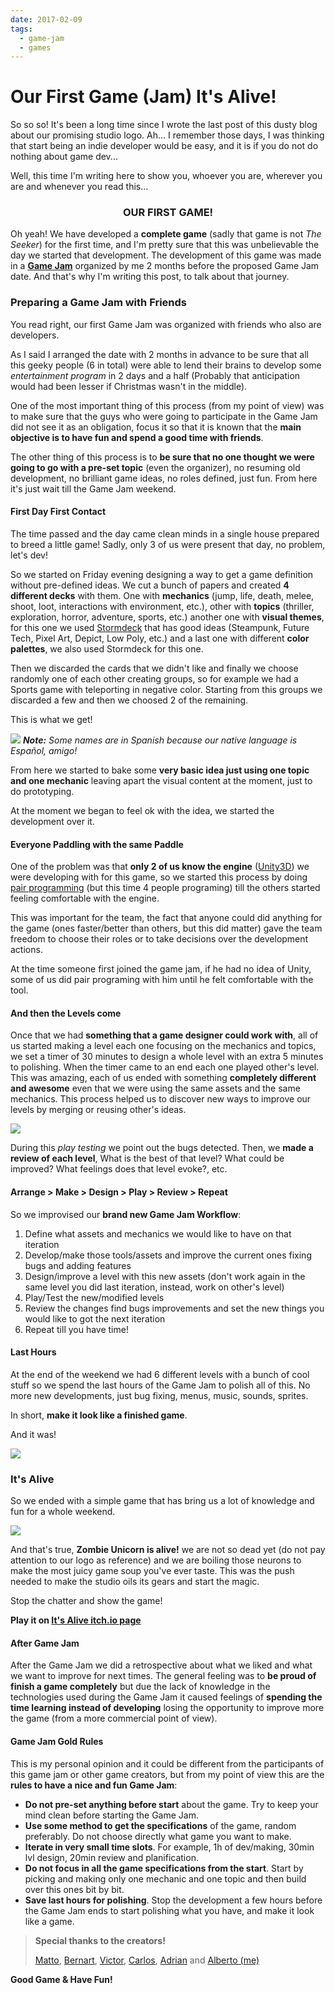 ```yaml
---
date: 2017-02-09
tags:
  - game-jam
  - games
---
```


# Our First Game (Jam) It's Alive!

So so so! It's been a long time since I wrote the last post of this dusty blog about our promising studio logo. Ah... I remember those days, I was thinking that start being an indie developer would be easy, and it is if you do not do nothing about game dev...

Well, this time I'm writing here to show you, whoever you are, wherever you are and whenever you read this...

<h3 style="text-align: center;">OUR FIRST GAME!</h3>

Oh yeah! We have developed a **complete game** (sadly that game is not _The Seeker_) for the first time, and I'm pretty sure that this was unbelievable the day we started that development. The development of this game was made in a [**Game Jam**](https://en.wikipedia.org/wiki/Game_jam) organized by me 2 months before the proposed Game Jam date. And that's why I'm writing this post, to talk about that journey.

### Preparing a Game Jam with Friends

You read right, our first Game Jam was organized with friends who also are developers.

As I said I arranged the date with 2 months in advance to be sure that all this geeky people (6 in total) were able to lend their brains to develop some _entertainment program_ in 2 days and a half (Probably that anticipation would had been lesser if Christmas wasn't in the middle).

One of the most important thing of this process (from my point of view) was to make sure that the guys who were going to participate in the Game Jam did not see it as an obligation, focus it so that it is known that the **main objective is to have fun and spend a good time with friends**.

The other thing of this process is to **be sure that no one thought we were going to go with a pre-set topic** (even the organizer), no resuming old development, no brilliant game ideas, no roles defined, just fun. From here it's just wait till the Game Jam weekend.

#### First Day First Contact

The time passed and the day came clean minds in a single house prepared to breed a little game! Sadly, only 3 of us were present that day, no problem, let's dev!

So we started on Friday evening designing a way to get a game definition without pre-defined ideas. We cut a bunch of papers and created **4 different decks** with them. One with **mechanics** (jump, life, death, melee, shoot, loot, interactions with environment, etc.), other with **topics** (thriller, exploration, horror, adventure, sports, etc.) another one with **visual themes**, for this one we used [Stormdeck](http://www.stormdeck.com/) that has good ideas (Steampunk, Future Tech, Pixel Art, Depict, Low Poly, etc.) and a last one with different **color palettes**, we also used Stormdeck for this one.

Then we discarded the cards that we didn't like and finally we choose randomly one of each other creating groups, so for example we had a Sports game with teleporting in negative color. Starting from this groups we discarded a few and then we choosed 2 of the remaining.

This is what we get!

![](/assets/ghost-posts-images/2017/02/425806014_163168_8236750835511981787.jpg)
_**Note:** Some names are in Spanish because our native language is Español, amigo!_

From here we started to bake some **very basic idea just using one topic and one mechanic** leaving apart the visual content at the moment, just to do prototyping.

At the moment we began to feel ok with the idea, we started the development over it.

#### Everyone Paddling with the same Paddle

One of the problem was that **only 2 of us know the engine** ([Unity3D](http://unity3d.com/)) we were developing with for this game, so we started this process by doing [pair programming](https://en.wikipedia.org/wiki/Pair_programming) (but this time 4 people programing) till the others started feeling comfortable with the engine.

This was important for the team, the fact that anyone could did anything for the game (ones faster/better than others, but this did matter) gave the team freedom to choose their roles or to take decisions over the development actions.

At the time someone first joined the game jam, if he had no idea of Unity, some of us did pair programing with him until he felt comfortable with the tool.

#### And then the Levels come

Once that we had **something that a game designer could work with**, all of us started making a level each one focusing on the mechanics and topics, we set a timer of 30 minutes to design a whole level with an extra 5 minutes to polishing. When the timer came to an end each one played other's level. This was amazing, each of us ended with something **completely different and awesome** even that we were using the same assets and the same mechanics. This process helped us to discover new ways to improve our levels by merging or reusing other's ideas.

![](/assets/ghost-posts-images/2017/02/ItsAliveLevel.jpg)

During this _play testing_ we point out the bugs detected. Then, we **made a review of each level**, What is the best of that level? What could be improved? What feelings does that level evoke?, etc.

#### Arrange > Make > Design > Play > Review > Repeat

So we improvised our **brand new Game Jam Workflow**:

1. Define what assets and mechanics we would like to have on that iteration
1. Develop/make those tools/assets and improve the current ones fixing bugs and adding features
1. Design/improve a level with this new assets (don't work again in the same level you did last iteration, instead, work on other's level)
1. Play/Test the new/modified levels
1. Review the changes find bugs improvements and set the new things you would like to got the next iteration
1. Repeat till you have time!

#### Last Hours

At the end of the weekend we had 6 different levels with a bunch of cool stuff so we spend the last hours of the Game Jam to polish all of this. No more new developments, just bug fixing, menus, music, sounds, sprites.

In short, **make it look like a finished game**.

And it was!

![](/assets/ghost-posts-images/2017/02/ItsAliveLevel1.jpg)

### It's Alive

So we ended with a simple game that has bring us a lot of knowledge and fun for a whole weekend.

![](/assets/ghost-posts-images/2017/02/ItsAliveMainMenu.jpg)

And that's true, **Zombie Unicorn is alive!** we are not so dead yet (do not pay attention to our logo as reference) and we are boiling those neurons to make the most juicy game soup you've ever taste. This was the push needed to make the studio oils its gears and start the magic.

Stop the chatter and show the game!

**Play it on [It's Alive itch.io page](https://zombie-unicorn.itch.io/its-alive)**

#### After Game Jam

After the Game Jam we did a retrospective about what we liked and what we want to improve for next times. The general feeling was to **be proud of finish a game completely** but due the lack of knowledge in the technologies used during the Game Jam it caused feelings of **spending the time learning instead of developing** losing the opportunity to improve more the game (from a more commercial point of view).

#### Game Jam Gold Rules

This is my personal opinion and it could be different from the participants of this game jam or other game creators, but from my point of view this are the **rules to have a nice and fun Game Jam**:

- **Do not pre-set anything before start** about the game. Try to keep your mind clean before starting the Game Jam.
- **Use some method to get the specifications** of the game, random preferably. Do not choose directly what game you want to make.
- **Iterate in very small time slots**. For example, 1h of dev/making, 30min lvl design, 20min review and planification.
- **Do not focus in all the game specifications from the start**. Start by picking and making only one mechanic and one topic and then build over this ones bit by bit.
- **Save last hours for polishing**. Stop the development a few hours before the Game Jam ends to start polishing what you have, and make it look like a game.

> **Special thanks to the creators!**
>
> [Matto](https://twitter.com/mattogodoy), [Bernart](https://twitter.com/depablobernat), [Victor](https://twitter.com/victorgb6), [Carlos](https://twitter.com/The_Pretender86), [Adrian](https://twitter.com/adriandelarosab) and [Alberto (me)](https://twitter.com/AlbertoFdzM)

**Good Game & Have Fun!**
